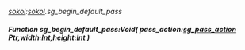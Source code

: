 _[sokol](../../modules/sokol/sokol-module.md):[sokol](../../modules/sokol/sokol-module.md).sg\_begin\_default\_pass_
##### Function sg\_begin\_default\_pass:Void( pass_action:[sg_pass_action](../../modules/sokol/sokol-sg_pass_action.md) Ptr,width:[Int](../../modules/wonkey/wonkey-types-int.md),height:[Int](../../modules/wonkey/wonkey-types-int.md) )
